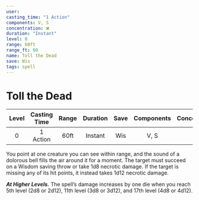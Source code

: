 ```yaml
---
user: 
casting_time: "1 Action"
components: V, S
concentration: ❌
duration: "Instant"
level: 0
range: 60ft
range_ft: 60
name: Toll the Dead
save: Wis
tags: spell
---
```

# Toll the Dead

| **Level** | **Casting Time** | **Range** | **Duration** | **Save** | **Components** | **Concentration** |
|:---:|:---:|:---:|:---:|:---:|:---:|:---:|
| 0 | 1 Action | 60ft | Instant | Wis | V, S | ❌ |

You point at one creature you can see within range, and the sound of a dolorous bell fills the air around it for a moment. The target must succeed on a Wisdom saving throw or take 1d8 necrotic damage. If the target is missing any of its hit points, it instead takes 1d12 necrotic damage.

**_At Higher Levels._** The spell’s damage increases by one die when you reach 5th level (2d8 or 2d12), 11th level (3d8 or 3d12), and 17th level (4d8 or 4d12).